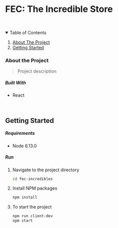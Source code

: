 # FEC: The Incredible Store

&nbsp;

<!-- TABLE OF CONTENTS -->
<details open="open">
  <summary> Table of Contents</summary>
  <ol>
    <li>
      <a href="#about-the-project">About The Project</a>
    </li>
    <li>
      <a href="#getting-started">Getting Started</a>
    </li>
  </ol>
</details>

### About the Project
> Project description


##### Built With
- React

&nbsp;

<!-- GETTING STARTED -->

## Getting Started

##### Requirements
- Node 6.13.0

##### Run


1. Navigate to the project directory
   ```sh
   cd fec-incredibles
   ```
2. Install NPM packages
   ```sh
   npm install
   ```
3. To start the project
   ```sh
   npm run client-dev
   npm start
   ```


&nbsp;


